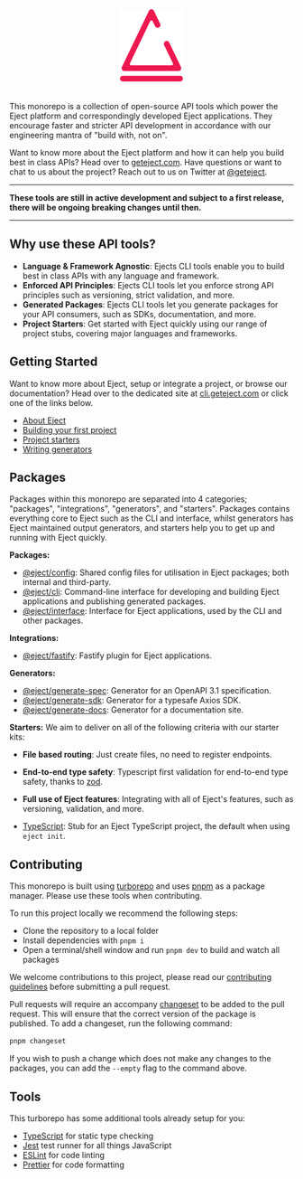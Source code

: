 <p align="center" style="margin: 2rem 0;">
    <img src="./eject-logo.svg" height="128" alt="Eject logo depicting a sketched eject button icon and typeface">
</p>

This monorepo is a collection of open-source API tools which power the Eject platform and correspondingly developed Eject applications. They encourage faster and stricter API development in accordance with our engineering mantra of "build with, not on".

Want to know more about the Eject platform and how it can help you build best in class APIs? Head over to [geteject.com](https://geteject.com). Have questions or want to chat to us about the project? Reach out to us on Twitter at [@geteject](https://twitter.com/geteject).

<hr />
<p><strong>These tools are still in active development and subject to a first release, there will be ongoing breaking changes until then.</strong></p>
<hr />

## Why use these API tools?

- **Language & Framework Agnostic**: Ejects CLI tools enable you to build best in class APIs with any language and framework.
- **Enforced API Principles**: Ejects CLI tools let you enforce strong API principles such as versioning, strict validation, and more.
- **Generated Packages**: Ejects CLI tools let you generate packages for your API consumers, such as SDKs, documentation, and more.
- **Project Starters**: Get started with Eject quickly using our range of project stubs, covering major languages and frameworks.

## Getting Started

Want to know more about Eject, setup or integrate a project, or browse our documentation? Head over to the dedicated site at [cli.geteject.com](https://cli.geteject.com/) or click one of the links below.

- [About Eject](https://cli.geteject.com/about)
- [Building your first project](https://cli.geteject.com/getting-started)
- [Project starters](https://cli.geteject.com/starters)
- [Writing generators](https://cli.geteject.com/generators)

## Packages

Packages within this monorepo are separated into 4 categories; "packages", "integrations", "generators", and "starters". Packages contains everything core to Eject such as the CLI and interface, whilst generators has Eject maintained output generators, and starters help you to get up and running with Eject quickly.

**Packages:**

- [@eject/config](./packages/config/): Shared config files for utilisation in Eject packages; both internal and third-party.
- [@eject/cli](./packages/cli/): Command-line interface for developing and building Eject applications and publishing generated packages.
- [@eject/interface](./packages/interface/): Interface for Eject applications, used by the CLI and other packages.

**Integrations:**

- [@eject/fastify](./integrations/fastify/): Fastify plugin for Eject applications.

**Generators:**

- [@eject/generate-spec](./generators/openapi/): Generator for an OpenAPI 3.1 specification.
- [@eject/generate-sdk](./generators/axios-sdk/): Generator for a typesafe Axios SDK.
- [@eject/generate-docs](./generators/docs/): Generator for a documentation site.

**Starters:**
We aim to deliver on all of the following criteria with our starter kits:

- **File based routing**: Just create files, no need to register endpoints.
- **End-to-end type safety**: Typescript first validation for end-to-end type safety, thanks to [zod](https://github.com/colinhacks/zod).
- **Full use of Eject features**: Integrating with all of Eject's features, such as versioning, validation, and more.

- [TypeScript](./templates/typescript/): Stub for an Eject TypeScript project, the default when using `eject init`.

## Contributing

This monorepo is built using [turborepo](https://turborepo.org/) and uses [pnpm](https://pnpm.io) as a package manager. Please use these tools when contributing.

To run this project locally we recommend the following steps:

- Clone the repository to a local folder
- Install dependencies with `pnpm i`
- Open a terminal/shell window and run `pnpm dev` to build and watch all packages

We welcome contributions to this project, please read our [contributing guidelines](./CONTRIBUTING.md) before submitting a pull request.

Pull requests will require an accompany [changeset](https://github.com/atlassian/changesets) to be added to the pull request. This will ensure that the correct version of the package is published. To add a changeset, run the following command:

```bash
pnpm changeset
```

If you wish to push a change which does not make any changes to the packages, you can add the `--empty` flag to the command above.

## Tools

This turborepo has some additional tools already setup for you:

- [TypeScript](https://www.typescriptlang.org/) for static type checking
- [Jest](https://jestjs.io) test runner for all things JavaScript
- [ESLint](https://eslint.org/) for code linting
- [Prettier](https://prettier.io) for code formatting
